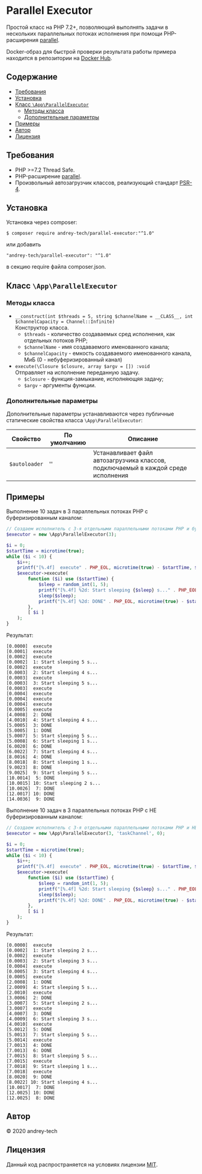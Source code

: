 # Parallel Executor

Простой класс на PHP 7.2+, позволяющий выполнять задачи в нескольких параллельных потоках исполнения при помощи PHP-расширения [parallel](https://www.php.net/manual/ru/book.parallel.php).

Docker-образ для быстрой проверки результата работы примера находится в репозитории на [Docker Hub](https://hub.docker.com/r/andreytech/parallel-executor-php-example).  

## Содержание
<!-- MarkdownTOC levels="1,2,3,4,5,6" autoanchor="true" autolink="true" -->

- [Требования](#%D0%A2%D1%80%D0%B5%D0%B1%D0%BE%D0%B2%D0%B0%D0%BD%D0%B8%D1%8F)
- [Установка](#%D0%A3%D1%81%D1%82%D0%B0%D0%BD%D0%BE%D0%B2%D0%BA%D0%B0)
- [Класс `\App\ParallelExecutor`](#%D0%9A%D0%BB%D0%B0%D1%81%D1%81-appparallelexecutor)
    - [Методы класса](#%D0%9C%D0%B5%D1%82%D0%BE%D0%B4%D1%8B-%D0%BA%D0%BB%D0%B0%D1%81%D1%81%D0%B0)
    - [Дополнительные параметры](#%D0%94%D0%BE%D0%BF%D0%BE%D0%BB%D0%BD%D0%B8%D1%82%D0%B5%D0%BB%D1%8C%D0%BD%D1%8B%D0%B5-%D0%BF%D0%B0%D1%80%D0%B0%D0%BC%D0%B5%D1%82%D1%80%D1%8B)
- [Примеры](#%D0%9F%D1%80%D0%B8%D0%BC%D0%B5%D1%80%D1%8B)
- [Автор](#%D0%90%D0%B2%D1%82%D0%BE%D1%80)
- [Лицензия](#%D0%9B%D0%B8%D1%86%D0%B5%D0%BD%D0%B7%D0%B8%D1%8F)

<!-- /MarkdownTOC -->

<a id="%D0%A2%D1%80%D0%B5%D0%B1%D0%BE%D0%B2%D0%B0%D0%BD%D0%B8%D1%8F"></a>
## Требования

- PHP >=7.2 Thread Safe.
- PHP-расширение [parallel](https://www.php.net/manual/ru/book.parallel.php).
- Произвольный автозагрузчик классов, реализующий стандарт [PSR-4](https://www.php-fig.org/psr/psr-4/).

<a id="%D0%A3%D1%81%D1%82%D0%B0%D0%BD%D0%BE%D0%B2%D0%BA%D0%B0"></a>
## Установка

Установка через composer:
```
$ composer require andrey-tech/parallel-executor:"^1.0"
```
или добавить
```
"andrey-tech/parallel-executor": "^1.0"
```
в секцию require файла composer.json.

<a id="%D0%9A%D0%BB%D0%B0%D1%81%D1%81-appparallelexecutor"></a>
## Класс `\App\ParallelExecutor`

<a id="%D0%9C%D0%B5%D1%82%D0%BE%D0%B4%D1%8B-%D0%BA%D0%BB%D0%B0%D1%81%D1%81%D0%B0"></a>
### Методы класса

- `__construct(int $threads = 5, string $channelName = __CLASS__, int $channelСapacity = Channel::Infinite)`  
    Конструктор класса.
    * `$threads` - количество создаваемых сред исполнения, как отдельных потоков PHP;
    * `$channelName` - имя создаваемого именованного канала;
    * `$channelСapacity` - емкость создаваемого именованного канала, МиБ (0 - небуферизированный канал)
- `execute(\Closure $closure, array $argv = []) :void`  
    Отправляет на исполнение переданную задачу.
    * `$closure` - функция-замыкание, исполняющяя задачу;
    * `$argv` - аргументы функции.

<a id="%D0%94%D0%BE%D0%BF%D0%BE%D0%BB%D0%BD%D0%B8%D1%82%D0%B5%D0%BB%D1%8C%D0%BD%D1%8B%D0%B5-%D0%BF%D0%B0%D1%80%D0%B0%D0%BC%D0%B5%D1%82%D1%80%D1%8B"></a>
### Дополнительные параметры

Дополнительные параметры устанавливаются через публичные статические свойства класса `\App\ParallelExecutor`:

Свойство                | По умолчанию       | Описание
----------------------- | ------------------ | --------
`$autoloader`           | ''                 | Устанавливает файл автозагрузчика классов, подключаемый в каждой среде исполнения

<a id="%D0%9F%D1%80%D0%B8%D0%BC%D0%B5%D1%80%D1%8B"></a>
## Примеры

Выполнение 10 задач в 3 параллельных потоках PHP с буферизированным каналом:
```php
// Создаем исполнитель c 3-я отдельными параллельными потоками PHP и буферизированным каналом
$executor = new \App\ParallelExecutor(3);

$i = 0;
$startTime = microtime(true);
while ($i < 10) {
    $i++;
    printf("[%.4f]  execute" . PHP_EOL, microtime(true) - $startTime, $i);
    $executor->execute(
        function ($i) use ($startTime) {
            $sleep = random_int(1, 5);
            printf("[%.4f] %2d: Start sleeping {$sleep} s..." . PHP_EOL, microtime(true) - $startTime, $i);
            sleep($sleep);
            printf("[%.4f] %2d: DONE" . PHP_EOL, microtime(true) - $startTime, $i);
        },
        [ $i ]
    );
}
```

Результат:
```
[0.0000]  execute
[0.0001]  execute
[0.0002]  execute
[0.0002]  1: Start sleeping 5 s...
[0.0002]  execute
[0.0003]  2: Start sleeping 4 s...
[0.0003]  execute
[0.0003]  3: Start sleeping 5 s...
[0.0003]  execute
[0.0004]  execute
[0.0004]  execute
[0.0004]  execute
[0.0005]  execute
[4.0008]  2: DONE
[4.0010]  4: Start sleeping 4 s...
[5.0005]  3: DONE
[5.0005]  1: DONE
[5.0007]  5: Start sleeping 5 s...
[5.0008]  6: Start sleeping 1 s...
[6.0020]  6: DONE
[6.0022]  7: Start sleeping 4 s...
[8.0016]  4: DONE
[8.0018]  8: Start sleeping 1 s...
[9.0023]  8: DONE
[9.0025]  9: Start sleeping 5 s...
[10.0014]  5: DONE
[10.0015] 10: Start sleeping 2 s...
[10.0026]  7: DONE
[12.0017] 10: DONE
[14.0036]  9: DONE
```

Выполнение 10 задач в 3 параллельных потоках PHP с НЕ буферизированным каналом:
```php
// Создаем исполнитель c 3-я отдельными параллельными потоками PHP и НЕ буферизированным каналом
$executor = new \App\ParallelExecutor(3, 'taskChannel', 0);

$i = 0;
$startTime = microtime(true);
while ($i < 10) {
    $i++;
    printf("[%.4f]  execute" . PHP_EOL, microtime(true) - $startTime, $i);
    $executor->execute(
        function ($i) use ($startTime) {
            $sleep = random_int(1, 5);
            printf("[%.4f] %2d: Start sleeping {$sleep} s..." . PHP_EOL, microtime(true) - $startTime, $i);
            sleep($sleep);
            printf("[%.4f] %2d: DONE" . PHP_EOL, microtime(true) - $startTime, $i);
        },
        [ $i ]
    );
}
```

Результат:
```
[0.0000]  execute
[0.0002]  1: Start sleeping 2 s...
[0.0002]  execute
[0.0003]  2: Start sleeping 3 s...
[0.0004]  execute
[0.0005]  3: Start sleeping 4 s...
[0.0005]  execute
[2.0008]  1: DONE
[2.0009]  4: Start sleeping 5 s...
[2.0010]  execute
[3.0006]  2: DONE
[3.0007]  5: Start sleeping 2 s...
[3.0007]  execute
[4.0007]  3: DONE
[4.0009]  6: Start sleeping 3 s...
[4.0010]  execute
[5.0012]  5: DONE
[5.0013]  7: Start sleeping 5 s...
[5.0014]  execute
[7.0013]  4: DONE
[7.0013]  6: DONE
[7.0015]  8: Start sleeping 5 s...
[7.0015]  execute
[7.0018]  9: Start sleeping 1 s...
[7.0018]  execute
[8.0020]  9: DONE
[8.0022] 10: Start sleeping 4 s...
[10.0017]  7: DONE
[12.0025] 10: DONE
[12.0025]  8: DONE
```

<a id="%D0%90%D0%B2%D1%82%D0%BE%D1%80"></a>
## Автор
© 2020 andrey-tech

<a id="%D0%9B%D0%B8%D1%86%D0%B5%D0%BD%D0%B7%D0%B8%D1%8F"></a>
## Лицензия
Данный код распространяется на условиях лицензии [MIT](./LICENSE).
